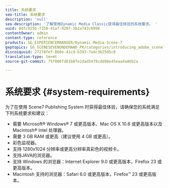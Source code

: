 ```yaml
---
title: 系统要求
seo-title: 系统要求
description: 'null'
seo-description: '了解使用Dynamic Media Classic获得最佳体验的系统要求。 '
uuid: 8dfc925b-7350-41af-9207-3b2a743c0998
contentOwner: admin
content-type: reference
products: SG_EXPERIENCEMANAGER/Dynamic-Media-Scene-7
geptopics: SG_SCENESEVENONDEMAND_PK/categories/introducing_adobe_scene7
discoiquuid: 27278fef-8b0e-41cd-b393-7a4c3625d5c0
translation-type: tm+mt
source-git-commit: 75f006fd81b0fe2dad5479cdd98e45eaada46b2a

---
```



# 系统要求 {#system-requirements}

为了在使用 Scene7 Publishing System 时获得最佳体验，请确保您的系统满足下列系统要求和建议：

* 需要 Microsoft® Windows® 7 或更高版本、Mac OS X 10.6 或更高版本以及 Macintosh® Intel 处理器。
* 需要 3 GB RAM 或更高（建议使用 4 GB 或更高）。
* 彩色监视器。
* 支持 1280x1024 分辨率或更高分辨率真彩色的视频卡。
* 支持JAVA的浏览器。
* 支持 Windows 的浏览器：Internet Explorer 9.0 或更高版本，Firefox 23 或更高版本。
* Macintosh 支持的浏览器：Safari 6.0 或更高版本，Firefox™ 23 或更高版本。

